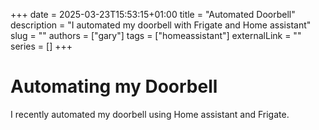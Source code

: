+++ 
date = 2025-03-23T15:53:15+01:00
title = "Automated Doorbell"
description = "I automated my doorbell with Frigate and Home assistant"
slug = ""
authors = ["gary"]
tags = ["homeassistant"]
externalLink = ""
series = []
+++


# Automating my Doorbell

I recently automated my doorbell using Home assistant and Frigate.


